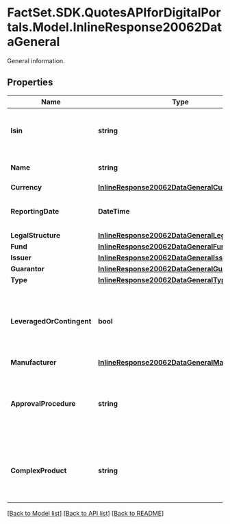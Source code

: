 # FactSet.SDK.QuotesAPIforDigitalPortals.Model.InlineResponse20062DataGeneral
General information.

## Properties

Name | Type | Description | Notes
------------ | ------------- | ------------- | -------------
**Isin** | **string** | International Securities Identification Number (ISIN). | [optional] 
**Name** | **string** | Name of the investment product. | [optional] 
**Currency** | [**InlineResponse20062DataGeneralCurrency**](InlineResponse20062DataGeneralCurrency.md) |  | [optional] 
**ReportingDate** | **DateTime** | The date to which the MiFID II data refers. | [optional] 
**LegalStructure** | [**InlineResponse20062DataGeneralLegalStructure**](InlineResponse20062DataGeneralLegalStructure.md) |  | [optional] 
**Fund** | [**InlineResponse20062DataGeneralFund**](InlineResponse20062DataGeneralFund.md) |  | [optional] 
**Issuer** | [**InlineResponse20062DataGeneralIssuer**](InlineResponse20062DataGeneralIssuer.md) |  | [optional] 
**Guarantor** | [**InlineResponse20062DataGeneralGuarantor**](InlineResponse20062DataGeneralGuarantor.md) |  | [optional] 
**Type** | [**InlineResponse20062DataGeneralType**](InlineResponse20062DataGeneralType.md) |  | [optional] 
**LeveragedOrContingent** | **bool** | Indicates whether the investment product has leverage or implies a contingent liability. | [optional] 
**Manufacturer** | [**InlineResponse20062DataGeneralManufacturer**](InlineResponse20062DataGeneralManufacturer.md) |  | [optional] 
**ApprovalProcedure** | **string** | Information on the approval procedure undergone by the investment product. | [optional] 
**ComplexProduct** | **string** | Indicates whether the investment product is considered a complex one. | [optional] 

[[Back to Model list]](../README.md#documentation-for-models) [[Back to API list]](../README.md#documentation-for-api-endpoints) [[Back to README]](../README.md)


